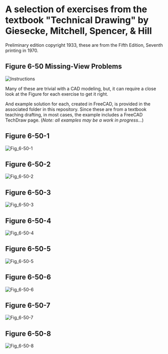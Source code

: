 # A selection of exercises from the textbook "Technical Drawing" by Giesecke, Mitchell, Spencer, & Hill

Preliminary edition copyright 1933, these are from the Fifth Edition, Seventh printing in 1970.

## Figure 6-50 Missing-View Problems
![Instructions](./Fig_6-50/Fig_6-50_Missing-View_Problems_Assignment.png)

Many of these are trivial with a CAD modeling, but, it can require a close look at the Figure for each exercise to get it right.

And example solution for each, created in FreeCAD, is provided in the associated folder in this repository. Since these are from a textbook teaching drafting, in most cases, the example includes a FreeCAD TechDraw page. (*Note: all examples may be a work in progress...*)

## Figure 6-50-1
![Fig_6-50-1](./Fig_6-50/Fig_6-50-1.png)
## Figure 6-50-2
![Fig_6-50-2](./Fig_6-50/Fig_6-50-2.png)
## Figure 6-50-3
![Fig_6-50-3](./Fig_6-50/Fig_6-50-3.png)
## Figure 6-50-4
![Fig_6-50-4](./Fig_6-50/Fig_6-50-4.png)
## Figure 6-50-5
![Fig_6-50-5](./Fig_6-50/Fig_6-50-5.png)
## Figure 6-50-6
![Fig_6-50-6](./Fig_6-50/Fig_6-50-6.png)
## Figure 6-50-7
![Fig_6-50-7](./Fig_6-50/Fig_6-50-7.png)
## Figure 6-50-8
![Fig_6-50-8](./Fig_6-50/Fig_6-50-8.png)

